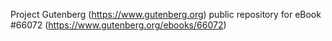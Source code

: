 Project Gutenberg (https://www.gutenberg.org) public repository for
eBook #66072 (https://www.gutenberg.org/ebooks/66072)
